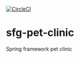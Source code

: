 [![CircleCI](https://circleci.com/gh/dschlauderaff/sfg-pet-clinic.svg?style=svg)](https://circleci.com/gh/dschlauderaff/sfg-pet-clinic)

# sfg-pet-clinic
Spring framework pet clinic
